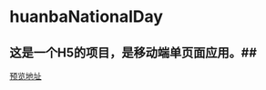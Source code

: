 # huanbaNationalDay #
## 这是一个H5的项目，是移动端单页面应用。##
[预览地址](http://huanba.cars48db.com/event/src/step.html)
